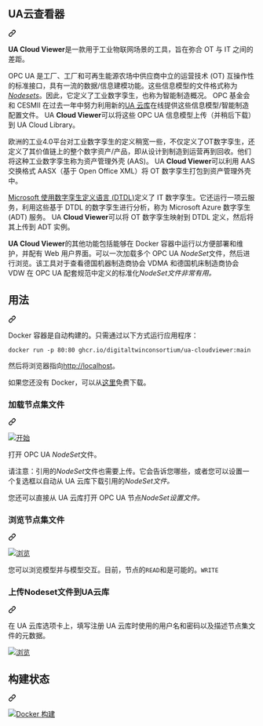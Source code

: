 <div class="Box-sc-g0xbh4-0 bJMeLZ js-snippet-clipboard-copy-unpositioned" data-hpc="true"><article class="markdown-body entry-content container-lg" itemprop="text"><div class="markdown-heading" dir="auto"><h1 tabindex="-1" class="heading-element" dir="auto"><font style="vertical-align: inherit;"><font style="vertical-align: inherit;">UA云查看器</font></font></h1><a id="user-content-ua-cloud-viewer" class="anchor" aria-label="永久链接：UA 云查看器" href="#ua-cloud-viewer"><svg class="octicon octicon-link" viewBox="0 0 16 16" version="1.1" width="16" height="16" aria-hidden="true"><path d="m7.775 3.275 1.25-1.25a3.5 3.5 0 1 1 4.95 4.95l-2.5 2.5a3.5 3.5 0 0 1-4.95 0 .751.751 0 0 1 .018-1.042.751.751 0 0 1 1.042-.018 1.998 1.998 0 0 0 2.83 0l2.5-2.5a2.002 2.002 0 0 0-2.83-2.83l-1.25 1.25a.751.751 0 0 1-1.042-.018.751.751 0 0 1-.018-1.042Zm-4.69 9.64a1.998 1.998 0 0 0 2.83 0l1.25-1.25a.751.751 0 0 1 1.042.018.751.751 0 0 1 .018 1.042l-1.25 1.25a3.5 3.5 0 1 1-4.95-4.95l2.5-2.5a3.5 3.5 0 0 1 4.95 0 .751.751 0 0 1-.018 1.042.751.751 0 0 1-1.042.018 1.998 1.998 0 0 0-2.83 0l-2.5 2.5a1.998 1.998 0 0 0 0 2.83Z"></path></svg></a></div>
<p dir="auto"><strong><font style="vertical-align: inherit;"><font style="vertical-align: inherit;">UA Cloud Viewer</font></font></strong><font style="vertical-align: inherit;"><font style="vertical-align: inherit;">是一款用于工业物联网场景的工具，旨在弥合 OT 与 IT 之间的差距。</font></font></p>
<p dir="auto"><font style="vertical-align: inherit;"><font style="vertical-align: inherit;">OPC UA 是工厂、工厂和可再生能源农场中供应商中立的运营技术 (OT) 互操作性的标准接口，具有一流的数据/信息建模功能。这些信息模型的文件格式称为</font></font><a href="https://reference.opcfoundation.org/v104/Core/docs/Part6/F.1/" rel="nofollow"><em><font style="vertical-align: inherit;"><font style="vertical-align: inherit;">Nodesets</font></font></em></a><font style="vertical-align: inherit;"><font style="vertical-align: inherit;">。因此，它定义了工业数字孪生，也称为智能制造概况。 OPC 基金会和 CESMII 在过去一年中努力利用新的</font></font><a href="https://github.com/OPCFoundation/UA-CloudLibrary"><font style="vertical-align: inherit;"><font style="vertical-align: inherit;">UA 云库</font></font></a><font style="vertical-align: inherit;"><font style="vertical-align: inherit;">在线提供这些信息模型/智能制造配置文件。 UA </font></font><strong><font style="vertical-align: inherit;"><font style="vertical-align: inherit;">Cloud Viewer</font></font></strong><font style="vertical-align: inherit;"><font style="vertical-align: inherit;">可以将这些 OPC UA 信息模型上传（并稍后下载）到 UA Cloud Library。</font></font></p>
<p dir="auto"><font style="vertical-align: inherit;"><font style="vertical-align: inherit;">欧洲的工业4.0平台对工业数字孪生的定义稍宽一些，不仅定义了OT数字孪生，还定义了其价值链上的整个数字资产/产品，即从设计到制造到运营再到回收。他们将这种工业数字孪生称为资产管理外壳 (AAS)。 UA </font></font><strong><font style="vertical-align: inherit;"><font style="vertical-align: inherit;">Cloud Viewer</font></font></strong><font style="vertical-align: inherit;"><font style="vertical-align: inherit;">可以利用 AAS 交换格式 AASX（基于 Open Office XML）将 OT 数字孪生打包到资产管理外壳中。</font></font></p>
<p dir="auto"><font style="vertical-align: inherit;"></font><a href="https://docs.microsoft.com/en-us/azure/digital-twins/concepts-models" rel="nofollow"><font style="vertical-align: inherit;"><font style="vertical-align: inherit;">Microsoft 使用数字孪生定义语言 (DTDL)</font></font></a><font style="vertical-align: inherit;"><font style="vertical-align: inherit;">定义了 IT 数字孪生</font><font style="vertical-align: inherit;">。它还运行一项云服务，利用这些基于 DTDL 的数字孪生进行分析，称为 Microsoft Azure 数字孪生 (ADT) 服务。 UA </font></font><strong><font style="vertical-align: inherit;"><font style="vertical-align: inherit;">Cloud Viewer</font></font></strong><font style="vertical-align: inherit;"><font style="vertical-align: inherit;">可以将 OT 数字孪生映射到 DTDL 定义，然后将其上传到 ADT 实例。</font></font></p>
<p dir="auto"><font style="vertical-align: inherit;"></font><strong><font style="vertical-align: inherit;"><font style="vertical-align: inherit;">UA Cloud Viewer</font></font></strong><font style="vertical-align: inherit;"><font style="vertical-align: inherit;">的其他功能</font><font style="vertical-align: inherit;">包括能够在 Docker 容器中运行以方便部署和维护，并配有 Web 用户界面。</font><font style="vertical-align: inherit;">可以一次加载</font><font style="vertical-align: inherit;">多个 OPC UA </font></font><em><font style="vertical-align: inherit;"><font style="vertical-align: inherit;">NodeSet</font></font></em><font style="vertical-align: inherit;"><font style="vertical-align: inherit;">文件，然后进行浏览。该工具对于查看</font><font style="vertical-align: inherit;">德国机器制造商协会 VDMA 和德国机床制造商协会 VDW 在 OPC UA 配套规范中定义的标准化</font></font><em><font style="vertical-align: inherit;"><font style="vertical-align: inherit;">NodeSet文件非常有用。</font></font></em><font style="vertical-align: inherit;"></font></p>
<div class="markdown-heading" dir="auto"><h2 tabindex="-1" class="heading-element" dir="auto"><font style="vertical-align: inherit;"><font style="vertical-align: inherit;">用法</font></font></h2><a id="user-content-usage" class="anchor" aria-label="永久链接：用法" href="#usage"><svg class="octicon octicon-link" viewBox="0 0 16 16" version="1.1" width="16" height="16" aria-hidden="true"><path d="m7.775 3.275 1.25-1.25a3.5 3.5 0 1 1 4.95 4.95l-2.5 2.5a3.5 3.5 0 0 1-4.95 0 .751.751 0 0 1 .018-1.042.751.751 0 0 1 1.042-.018 1.998 1.998 0 0 0 2.83 0l2.5-2.5a2.002 2.002 0 0 0-2.83-2.83l-1.25 1.25a.751.751 0 0 1-1.042-.018.751.751 0 0 1-.018-1.042Zm-4.69 9.64a1.998 1.998 0 0 0 2.83 0l1.25-1.25a.751.751 0 0 1 1.042.018.751.751 0 0 1 .018 1.042l-1.25 1.25a3.5 3.5 0 1 1-4.95-4.95l2.5-2.5a3.5 3.5 0 0 1 4.95 0 .751.751 0 0 1-.018 1.042.751.751 0 0 1-1.042.018 1.998 1.998 0 0 0-2.83 0l-2.5 2.5a1.998 1.998 0 0 0 0 2.83Z"></path></svg></a></div>
<p dir="auto"><font style="vertical-align: inherit;"><font style="vertical-align: inherit;">Docker 容器是自动构建的。只需通过以下方式运行应用程序：</font></font></p>
<p dir="auto"><code>docker run -p 80:80 ghcr.io/digitaltwinconsortium/ua-cloudviewer:main</code></p>
<p dir="auto"><font style="vertical-align: inherit;"><font style="vertical-align: inherit;">然后将浏览器指向</font></font><a href="http://localhost" rel="nofollow"><font style="vertical-align: inherit;"><font style="vertical-align: inherit;">http://localhost</font></font></a><font style="vertical-align: inherit;"><font style="vertical-align: inherit;">。</font></font></p>
<p dir="auto"><font style="vertical-align: inherit;"><font style="vertical-align: inherit;">如果您还没有 Docker，可以从</font></font><a href="https://www.docker.com/products/docker-desktop" rel="nofollow"><font style="vertical-align: inherit;"><font style="vertical-align: inherit;">这里</font></font></a><font style="vertical-align: inherit;"><font style="vertical-align: inherit;">免费下载。</font></font></p>
<div class="markdown-heading" dir="auto"><h3 tabindex="-1" class="heading-element" dir="auto"><font style="vertical-align: inherit;"><font style="vertical-align: inherit;">加载节点集文件</font></font></h3><a id="user-content-loading-nodeset-files" class="anchor" aria-label="永久链接：加载节点集文件" href="#loading-nodeset-files"><svg class="octicon octicon-link" viewBox="0 0 16 16" version="1.1" width="16" height="16" aria-hidden="true"><path d="m7.775 3.275 1.25-1.25a3.5 3.5 0 1 1 4.95 4.95l-2.5 2.5a3.5 3.5 0 0 1-4.95 0 .751.751 0 0 1 .018-1.042.751.751 0 0 1 1.042-.018 1.998 1.998 0 0 0 2.83 0l2.5-2.5a2.002 2.002 0 0 0-2.83-2.83l-1.25 1.25a.751.751 0 0 1-1.042-.018.751.751 0 0 1-.018-1.042Zm-4.69 9.64a1.998 1.998 0 0 0 2.83 0l1.25-1.25a.751.751 0 0 1 1.042.018.751.751 0 0 1 .018 1.042l-1.25 1.25a3.5 3.5 0 1 1-4.95-4.95l2.5-2.5a3.5 3.5 0 0 1 4.95 0 .751.751 0 0 1-.018 1.042.751.751 0 0 1-1.042.018 1.998 1.998 0 0 0-2.83 0l-2.5 2.5a1.998 1.998 0 0 0 0 2.83Z"></path></svg></a></div>
<p dir="auto"><a target="_blank" rel="noopener noreferrer" href="https://github.com/OPCFoundation/UA-CloudViewer/blob/main/Docs/Start.png"><img src="https://github.com/OPCFoundation/UA-CloudViewer/raw/main/Docs/Start.png" alt="开始" style="max-width: 100%;"></a></p>
<p dir="auto"><font style="vertical-align: inherit;"><font style="vertical-align: inherit;">打开 OPC UA </font></font><em><font style="vertical-align: inherit;"><font style="vertical-align: inherit;">NodeSet</font></font></em><font style="vertical-align: inherit;"><font style="vertical-align: inherit;">文件。</font></font></p>
<p dir="auto"><font style="vertical-align: inherit;"><font style="vertical-align: inherit;">请注意：引用的</font></font><em><font style="vertical-align: inherit;"><font style="vertical-align: inherit;">NodeSet</font></font></em><font style="vertical-align: inherit;"><font style="vertical-align: inherit;">文件也需要上传。它会告诉您哪些，或者您可以设置一个复选框以自动</font><font style="vertical-align: inherit;">从 UA 云库下载引用的</font></font><em><font style="vertical-align: inherit;"><font style="vertical-align: inherit;">NodeSet文件。</font></font></em><font style="vertical-align: inherit;"></font></p>
<p dir="auto"><font style="vertical-align: inherit;"><font style="vertical-align: inherit;">您还可以</font><font style="vertical-align: inherit;">直接从 UA 云库打开 OPC UA 节点</font></font><em><font style="vertical-align: inherit;"><font style="vertical-align: inherit;">NodeSet设置文件。</font></font></em><font style="vertical-align: inherit;"></font></p>
<div class="markdown-heading" dir="auto"><h3 tabindex="-1" class="heading-element" dir="auto"><font style="vertical-align: inherit;"><font style="vertical-align: inherit;">浏览节点集文件</font></font></h3><a id="user-content-browsing-nodeset-files" class="anchor" aria-label="永久链接：浏览节点集文件" href="#browsing-nodeset-files"><svg class="octicon octicon-link" viewBox="0 0 16 16" version="1.1" width="16" height="16" aria-hidden="true"><path d="m7.775 3.275 1.25-1.25a3.5 3.5 0 1 1 4.95 4.95l-2.5 2.5a3.5 3.5 0 0 1-4.95 0 .751.751 0 0 1 .018-1.042.751.751 0 0 1 1.042-.018 1.998 1.998 0 0 0 2.83 0l2.5-2.5a2.002 2.002 0 0 0-2.83-2.83l-1.25 1.25a.751.751 0 0 1-1.042-.018.751.751 0 0 1-.018-1.042Zm-4.69 9.64a1.998 1.998 0 0 0 2.83 0l1.25-1.25a.751.751 0 0 1 1.042.018.751.751 0 0 1 .018 1.042l-1.25 1.25a3.5 3.5 0 1 1-4.95-4.95l2.5-2.5a3.5 3.5 0 0 1 4.95 0 .751.751 0 0 1-.018 1.042.751.751 0 0 1-1.042.018 1.998 1.998 0 0 0-2.83 0l-2.5 2.5a1.998 1.998 0 0 0 0 2.83Z"></path></svg></a></div>
<p dir="auto"><a target="_blank" rel="noopener noreferrer" href="https://github.com/OPCFoundation/UA-CloudViewer/blob/main/Docs/Sample.png"><img src="https://github.com/OPCFoundation/UA-CloudViewer/raw/main/Docs/Sample.png" alt="浏览" style="max-width: 100%;"></a></p>
<p dir="auto"><font style="vertical-align: inherit;"><font style="vertical-align: inherit;">您可以浏览模型并与模型交互。目前</font><font style="vertical-align: inherit;">，节点的</font></font><code>READ</code><font style="vertical-align: inherit;"><font style="vertical-align: inherit;">和是可能的。</font></font><code>WRITE</code><font style="vertical-align: inherit;"></font></p>
<div class="markdown-heading" dir="auto"><h3 tabindex="-1" class="heading-element" dir="auto"><font style="vertical-align: inherit;"><font style="vertical-align: inherit;">上传Nodeset文件到UA云库</font></font></h3><a id="user-content-uploading-nodeset-files-to-the-ua-cloud-library" class="anchor" aria-label="永久链接：将节点集文件上传到 UA 云库" href="#uploading-nodeset-files-to-the-ua-cloud-library"><svg class="octicon octicon-link" viewBox="0 0 16 16" version="1.1" width="16" height="16" aria-hidden="true"><path d="m7.775 3.275 1.25-1.25a3.5 3.5 0 1 1 4.95 4.95l-2.5 2.5a3.5 3.5 0 0 1-4.95 0 .751.751 0 0 1 .018-1.042.751.751 0 0 1 1.042-.018 1.998 1.998 0 0 0 2.83 0l2.5-2.5a2.002 2.002 0 0 0-2.83-2.83l-1.25 1.25a.751.751 0 0 1-1.042-.018.751.751 0 0 1-.018-1.042Zm-4.69 9.64a1.998 1.998 0 0 0 2.83 0l1.25-1.25a.751.751 0 0 1 1.042.018.751.751 0 0 1 .018 1.042l-1.25 1.25a3.5 3.5 0 1 1-4.95-4.95l2.5-2.5a3.5 3.5 0 0 1 4.95 0 .751.751 0 0 1-.018 1.042.751.751 0 0 1-1.042.018 1.998 1.998 0 0 0-2.83 0l-2.5 2.5a1.998 1.998 0 0 0 0 2.83Z"></path></svg></a></div>
<p dir="auto"><font style="vertical-align: inherit;"><font style="vertical-align: inherit;">在 UA 云库选项卡上，填写注册 UA 云库时使用的用户名和密码以及描述节点集文件的元数据。</font></font></p>
<p dir="auto"><a target="_blank" rel="noopener noreferrer" href="https://github.com/OPCFoundation/UA-CloudViewer/blob/main/Docs/CloudLib.png"><img src="https://github.com/OPCFoundation/UA-CloudViewer/raw/main/Docs/CloudLib.png" alt="浏览" style="max-width: 100%;"></a></p>
<div class="markdown-heading" dir="auto"><h2 tabindex="-1" class="heading-element" dir="auto"><font style="vertical-align: inherit;"><font style="vertical-align: inherit;">构建状态</font></font></h2><a id="user-content-build-status" class="anchor" aria-label="永久链接：构建状态" href="#build-status"><svg class="octicon octicon-link" viewBox="0 0 16 16" version="1.1" width="16" height="16" aria-hidden="true"><path d="m7.775 3.275 1.25-1.25a3.5 3.5 0 1 1 4.95 4.95l-2.5 2.5a3.5 3.5 0 0 1-4.95 0 .751.751 0 0 1 .018-1.042.751.751 0 0 1 1.042-.018 1.998 1.998 0 0 0 2.83 0l2.5-2.5a2.002 2.002 0 0 0-2.83-2.83l-1.25 1.25a.751.751 0 0 1-1.042-.018.751.751 0 0 1-.018-1.042Zm-4.69 9.64a1.998 1.998 0 0 0 2.83 0l1.25-1.25a.751.751 0 0 1 1.042.018.751.751 0 0 1 .018 1.042l-1.25 1.25a3.5 3.5 0 1 1-4.95-4.95l2.5-2.5a3.5 3.5 0 0 1 4.95 0 .751.751 0 0 1-.018 1.042.751.751 0 0 1-1.042.018 1.998 1.998 0 0 0-2.83 0l-2.5 2.5a1.998 1.998 0 0 0 0 2.83Z"></path></svg></a></div>
<p dir="auto"><a href="https://github.com/digitaltwinconsortium/UANodesetWebViewer/actions/workflows/docker-build.yml"><img src="https://github.com/digitaltwinconsortium/UANodesetWebViewer/actions/workflows/docker-build.yml/badge.svg" alt="Docker 构建" style="max-width: 100%;"></a></p>
</article></div>
